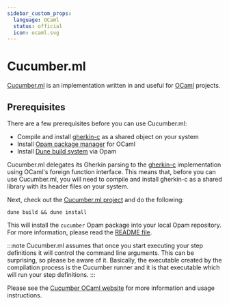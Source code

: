 ```yaml
---
sidebar_custom_props:
  language: OCaml
  status: official
  icon: ocaml.svg
---
```


# Cucumber.ml

[Cucumber.ml](https://github.com/cucumber/cucumber.ml) is an
implementation written in and useful for
[OCaml](https://ocaml.org/) projects.

## Prerequisites

There are a few prerequisites before you can use
Cucumber.ml:

* Compile and install
  [gherkin-c](https://github.com/cucumber/cucumber/tree/master/gherkin/c)
  as a shared object on your system
* Install [Opam package manager](https://opam.ocaml.org/) for OCaml
* Install [Dune build system](https://github.com/ocaml/dune) via Opam

Cucumber.ml delegates its Gherkin parsing to the
[gherkin-c](https://github.com/cucumber/cucumber/tree/master/gherkin/c)
implementation using OCaml's foreign function interface. This means
that, before you can use Cucumber.ml, you will need to compile and
install gherkin-c as a shared library with its header files on your
system.

Next, check out the
[Cucumber.ml project](https://github.com/cucumber/cucumber.ml) and do the following:

```shell
dune build && dune install
```

This will install the `cucumber` Opam package into your local Opam
repository.  For more information, please read the
[README file](https://github.com/cucumber/cucumber.ml/blob/master/README.md).

:::note
Cucumber.ml assumes that
once you start executing your step definitions it will control
the command line arguments. This can be surprising, so please be aware
of it. Basically, the executable created by the compilation process is
the Cucumber runner and it is that executable which will run your step
definitions.
:::

Please see the [Cucumber OCaml
website](https://github.com/cucumber/cucumber.ml) for more information
and usage instructions.

